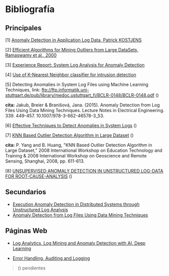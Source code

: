 Bibliografía 
======

## Principales

[1] [Anomaly Detection in Application Log Data, Patrick KOSTJENS](https://dspace.library.uu.nl/bitstream/handle/1874/338664/thesis-patrick-kostjens.pdf?sequence=2&isAllowed=y)

[2] [Efficient Algorithms for Mining Outliers from Large DataSets, Ramaswamy et al., 2000](https://webdocs.cs.ualberta.ca/~zaiane/pub/check/ramaswamy.pdf)

[3] [Experience Report: System Log Analysis for Anomaly Detection](https://pdfs.semanticscholar.org/2c1e/d7e32a85d72fb270ebd07a45641acfba02a9.pdf)

[4] [Use of K-Nearest Neighbor classifier for intrusion detection](http://web.cs.ucdavis.edu/~vemuri/papers/knn-ss02.pdf)

[5] Detecting Anomalies in System Log Files using Machine Learning Techniques, link: ftp://ftp.informatik.uni-stuttgart.de/pub/library/medoc.ustuttgart_fi/BCLR-0148/BCLR-0148.pdf ()

**cita:** Jakub, Breier & Branišová, Jana. (2015). Anomaly Detection from Log Files Using Data Mining Techniques. Lecture Notes in Electrical Engineering. 339. 449-457. 10.1007/978-3-662-46578-3_53. 

[6] [Effective Techniques to Detect Anomalies in System Logs](https://pdfs.semanticscholar.org/3564/174625ef21cb916e9d245d5fdcbd0178fc9a.pdf) ()

[7] [KNN Based Outlier Detection Algorithm in Large Dataset](https://ieeexplore.ieee.org/document/5070231/) ()

**cita:** P. Yang and B. Huang, "KNN Based Outlier Detection Algorithm in Large Dataset," 2008 International Workshop on Education Technology and Training & 2008 International Workshop on Geoscience and Remote Sensing, Shanghai, 2008, pp. 611-613.

[8] [UNSUPERVISED ANOMALY DETECTION IN UNSTRUCTURED LOG-DATA FOR ROOT-CAUSE-ANALYSIS](https://dspace.cc.tut.fi/dpub/bitstream/handle/123456789/23217/kicanaoglu.pdf?sequence=1&isAllowed=y) ()

## Secundarios
* [Execution Anomaly Detection in Distributed Systems through Unstructured Log Analysis](https://www.microsoft.com/en-us/research/wp-content/uploads/2016/02/DM790-CR.pdf)
* [Anomaly Detection from Log Files Using Data Mining Techniques](http://jbreier.com/files/papers/icisa_2015.pdf)

## Páginas Web

* [Log Analytics, Log Mining and Anomaly Detection with AI, Deep Learning](https://www.xenonstack.com/blog/data-science/log-analytics-log-mining-anomaly-detection/)

* [Error Handling, Auditing and Logging](https://www.xenonstack.com/blog/data-science/log-analytics-log-mining-anomaly-detection/)


> () pendientes






